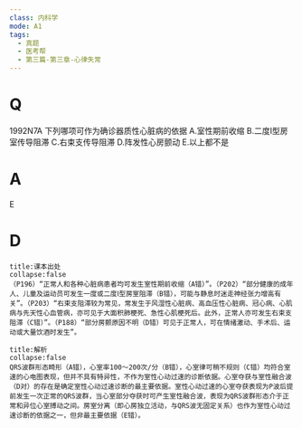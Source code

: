 ```yaml
---
class: 内科学
mode: A1
tags:
  - 真题
  - 医考帮
  - 第三篇-第三章-心律失常
---
```


# Q
1992N7A 下列哪项可作为确诊器质性心脏病的依据
A.室性期前收缩
B.二度Ⅰ型房室传导阻滞
C.右束支传导阻滞
D.阵发性心房颤动
E.以上都不是

# A
E
# D
```ad-note
title:课本出处
collapse:false
（P196）“正常人和各种心脏病患者均可发生室性期前收缩（A错）”。（P202）“部分健康的成年人、儿童及运动员可发生一度或二度Ⅰ型房室阻滞（B错），可能与静息时迷走神经张力增高有关”。（P203）“右束支阻滞较为常见，常发生于风湿性心脏病、高血压性心脏病、冠心病、心肌病与先天性心血管病，亦可见于大面积肺梗死、急性心肌梗死后。此外，正常人亦可发生右束支阻滞（C错）”。（P188）“部分房颤原因不明（D错）可见于正常人，可在情绪激动、手术后、运动或大量饮酒时发生”。
```

```ad-summary
title:解析
collapse:false
QRS波群形态畸形（A错），心室率100～200次/分（B错），心室律可稍不规则（C错）均符合室速的心电图表现，但并不具有特异性，不作为室性心动过速的诊断依据。心室夺获与室性融合波（D对）的存在是确定室性心动过速诊断的最主要依据。室性心动过速的心室夺获表现为P波后提前发生一次正常的QRS波群，当心室部分夺获时可产生室性融合波，表现为QRS波群形态介于正常和异位心室搏动之间。房室分离（即心房独立活动，与QRS波无固定关系）也作为室性心动过速诊断的依据之一，但非最主要依据（E错）。
```

